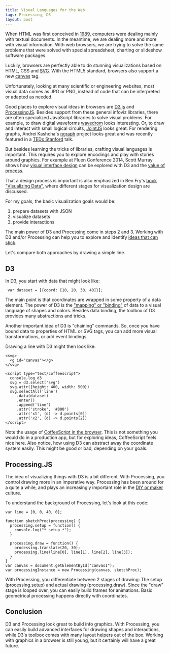 ```yaml
---
title: Visual Languages for the Web
tags: Processing, D3
layout: post
---
```

When HTML was first conceived in [1989](http://en.wikipedia.org/wiki/HTML#Development), computers were dealing mainly with textual documents. In the meantime, we are dealing more and more with visual information. With web browsers, we are trying to solve the same problems that were solved with special spreadsheet, charting or slideshow software packages.

Luckily, browsers are perfectly able to do stunning visualizations based on HTML, CSS and [SVG](http://en.wikipedia.org/wiki/Svg). With the HTML5 standard, browsers also support a new [canvas](http://en.wikipedia.org/wiki/Canvas_element) tag.

Unfortunately, looking at many scientific or engineering websites, most visual data comes as JPG or PNG, instead of code that can be interpreted or adapted as needed.

Good places to explore visual ideas in browsers are [D3.js](http://d3js.org/) and [ProcessingJS](http://processingjs.org/). Besides support from these general infoviz libraries, there are often specialized JavaScript libraries to solve visual problems. For example, to draw digital waveforms [wavedrom](https://github.com/drom/wavedrom) looks interesting. Or, to draw and interact with small logical circuits, [JointJS](http://www.jointjs.com/demos/logic) looks great. For rendering graphs, Andrei Kashcha's [ngraph](https://github.com/anvaka/ngraph) project looks great and was recently featured in a [TEDx Stanford](https://www.youtube.com/watch?v=8CX-Q0gtSp8) talk.

But besides learning the tricks of libraries, crafting visual languages is important. This requires you to explore encodings and play with stories around graphics. For example at Fluen Conference 2014, Scott Murray shows how [visual interface design](https://speakerdeck.com/alignedleft/interface-design-considerations-for-data-visualization) can be explored with D3 and the [value of process](https://www.youtube.com/watch?v=e1HMmLcnpXg).

That a design process is important is also emphasized in Ben Fry's [book "Visualizing Data"](http://shop.oreilly.com/product/9780596514556.do), where different stages for visualization design are discussed.

For my goals, the basic visualization goals would be:

1. prepare datasets with JSON
2. visualize datasets
3. provide interactions

The main power of D3 and Processing come in steps 2 and 3. Working with D3 and/or Processing can help you to explore and identify [ideas that can stick](http://thinkingonthinking.com/the-value-of-iteration/).

Let's compare both approaches by drawing a simple line.

## D3

In D3, you start with data that might look like:

     var dataset = [{coord: [10, 20, 30, 40]}];

The main point is that coordinates are wrapped in some property of a data element. The power of D3 is the ["mapping" or "binding"](http://alignedleft.com/tutorials/d3/binding-data) of data to a visual language of shapes and colors. Besides data binding, the toolbox of D3 provides many abstractions and tricks.

Another important idea of D3 is "chaining" commands. So, once you have bound data to properties of HTML or SVG tags, you can add more visual transformations, or add event bindings.

Drawing a line with D3 might then look like:

    <svg>
      <g id="canvas"></g>
    </svg>
    
    <script type="text/coffeescript">
      console.log d3
      svg = d3.select('svg')
      svg.attr({height: 400, width: 500})
      svg.selectAll('line')
         .data(dataset)
         .enter()
         .append('line')
         .attr('stroke', '#000')
         .attr('x1', (d) -> d.points[0])
         .attr('x2', (d) -> d.points[2])
    </script>

Note the usage of [CoffeeScript in the browser](http://coffeescript.org/#scripts). This is not something you would do in a production app, but for exploring ideas, CoffeeScript feels nice here. Also notice, how using D3 can abstract away the coordinate system easily. This might be good or bad, depending on your goals.

## Processing.JS

The idea of visualizing things with D3 is a bit different. With Processing, you control drawing more in an imperative way. Processing has been around for a quite a while, and plays an increasingly important role in the [DIY or maker](http://en.wikipedia.org/wiki/Maker_culture) culture.

To understand the background of Processing, let's look at this code:

    var line = [0, 0, 40, 0];

    function sketchProc(processing) {
      processing.setup = function() {
        console.log("* setup *");
      }

      processing.draw = function() {
        processing.translate(20, 30);
        processing.line(line[0], line[1], line[2], line[3]);
      }
    }
    var canvas = document.getElementById("canvas1");
    var processingInstance = new Processing(canvas, sketchProc);

With Processing, you differentiate between 2 stages of drawing: The setup (processing.setup) and actual drawing (processing.draw). Since the "draw" stage is looped over, you can easily build frames for animations. Basic geometrical processing happens directly with coordinates.

## Conclusion

D3 and Processing look great to build info graphics. With Processing, you can easily build advanced interfaces for drawing shapes and interactions, while D3's toolbox comes with many layout helpers out of the box. Working with graphics in a browser is still young, but it certainly will have a great future.
